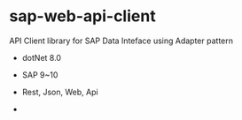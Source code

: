 # sap-web-api-client
API Client library for SAP Data Inteface using Adapter pattern

- dotNet 8.0
- SAP 9~10
- Rest, Json, Web, Api

-